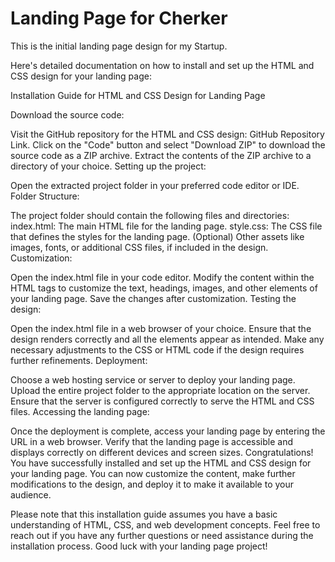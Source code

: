 # Landing Page for Cherker

This is the initial landing page design for my Startup.

Here's detailed documentation on how to install and set up the HTML and CSS design for your landing page:

Installation Guide for HTML and CSS Design for Landing Page

Download the source code:

Visit the GitHub repository for the HTML and CSS design: GitHub Repository Link.
Click on the "Code" button and select "Download ZIP" to download the source code as a ZIP archive.
Extract the contents of the ZIP archive to a directory of your choice.
Setting up the project:

Open the extracted project folder in your preferred code editor or IDE.
Folder Structure:

The project folder should contain the following files and directories:
index.html: The main HTML file for the landing page.
style.css: The CSS file that defines the styles for the landing page.
(Optional) Other assets like images, fonts, or additional CSS files, if included in the design.
Customization:

Open the index.html file in your code editor.
Modify the content within the HTML tags to customize the text, headings, images, and other elements of your landing page.
Save the changes after customization.
Testing the design:

Open the index.html file in a web browser of your choice.
Ensure that the design renders correctly and all the elements appear as intended.
Make any necessary adjustments to the CSS or HTML code if the design requires further refinements.
Deployment:

Choose a web hosting service or server to deploy your landing page.
Upload the entire project folder to the appropriate location on the server.
Ensure that the server is configured correctly to serve the HTML and CSS files.
Accessing the landing page:

Once the deployment is complete, access your landing page by entering the URL in a web browser.
Verify that the landing page is accessible and displays correctly on different devices and screen sizes.
Congratulations! You have successfully installed and set up the HTML and CSS design for your landing page. You can now customize the content, make further modifications to the design, and deploy it to make it available to your audience.

Please note that this installation guide assumes you have a basic understanding of HTML, CSS, and web development concepts. Feel free to reach out if you have any further questions or need assistance during the installation process. Good luck with your landing page project!
